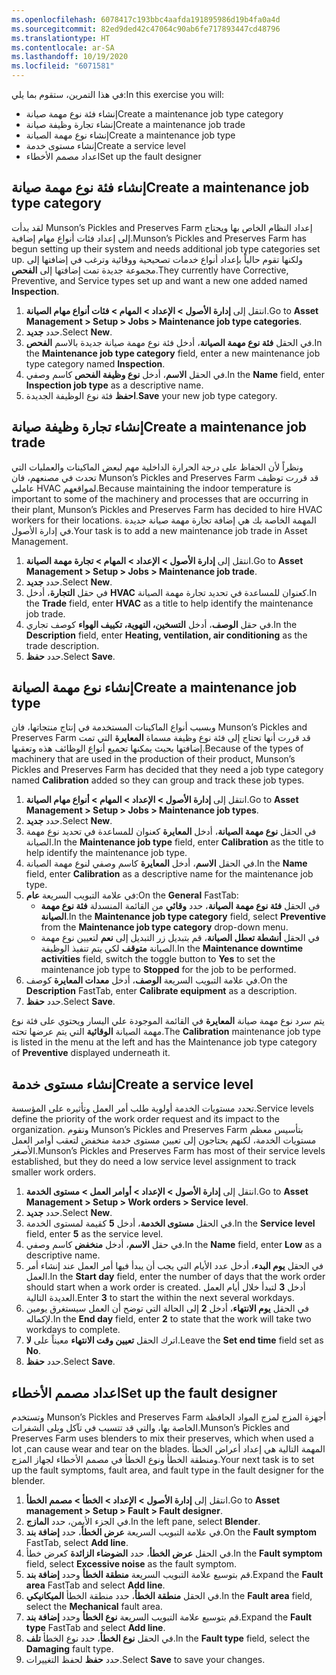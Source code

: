 ```yaml
---
ms.openlocfilehash: 6078417c193bbc4aafda191895986d19b4fa0a4d
ms.sourcegitcommit: 82ed9ded42c47064c90ab6fe717893447cd48796
ms.translationtype: HT
ms.contentlocale: ar-SA
ms.lasthandoff: 10/19/2020
ms.locfileid: "6071581"
---
```

<span data-ttu-id="2cb99-101">في هذا التمرين، ستقوم بما يلي:</span><span class="sxs-lookup"><span data-stu-id="2cb99-101">In this exercise you will:</span></span>

- <span data-ttu-id="2cb99-102">إنشاء فئة نوع مهمة صيانة</span><span class="sxs-lookup"><span data-stu-id="2cb99-102">Create a maintenance job type category</span></span>
- <span data-ttu-id="2cb99-103">إنشاء تجارة وظيفة صيانة</span><span class="sxs-lookup"><span data-stu-id="2cb99-103">Create a maintenance job trade</span></span>
- <span data-ttu-id="2cb99-104">إنشاء نوع مهمة الصيانة</span><span class="sxs-lookup"><span data-stu-id="2cb99-104">Create a maintenance job type</span></span>
- <span data-ttu-id="2cb99-105">إنشاء مستوى خدمة</span><span class="sxs-lookup"><span data-stu-id="2cb99-105">Create a service level</span></span>
- <span data-ttu-id="2cb99-106">اعداد مصمم الأخطاء</span><span class="sxs-lookup"><span data-stu-id="2cb99-106">Set up the fault designer</span></span>

## <a name="create-a-maintenance-job-type-category"></a><span data-ttu-id="2cb99-107">إنشاء فئة نوع مهمة صيانة</span><span class="sxs-lookup"><span data-stu-id="2cb99-107">Create a maintenance job type category</span></span>
<span data-ttu-id="2cb99-108">لقد بدأت Munson’s Pickles and Preserves Farm إعداد النظام الخاص بها ويحتاج إلى إعداد فئات أنواع مهام إضافية.</span><span class="sxs-lookup"><span data-stu-id="2cb99-108">Munson’s Pickles and Preserves Farm has begun setting up their system and needs additional job type categories set up.</span></span> <span data-ttu-id="2cb99-109">ولكنها تقوم حالياً بإعداد أنواع خدمات تصحيحية ووقائية وترغب في إضافتها إلى مجموعة جديدة تمت إضافتها إلى **الفحص**.</span><span class="sxs-lookup"><span data-stu-id="2cb99-109">They currently have Corrective, Preventive, and Service types set up and want a new one added named **Inspection**.</span></span>

1.  <span data-ttu-id="2cb99-110">انتقل إلى **إدارة الأصول > الإعداد > المهام > فئات أنواع مهام الصيانة**.</span><span class="sxs-lookup"><span data-stu-id="2cb99-110">Go to **Asset Management > Setup > Jobs > Maintenance job type categories**.</span></span>
2.  <span data-ttu-id="2cb99-111">حدد **جديد‏‎**.</span><span class="sxs-lookup"><span data-stu-id="2cb99-111">Select **New**.</span></span>
3.  <span data-ttu-id="2cb99-112">في الحقل **فئة نوع مهمة الصيانة**، أدخل فئة نوع مهمة صيانة جديدة بالاسم **الفحص**.</span><span class="sxs-lookup"><span data-stu-id="2cb99-112">In the **Maintenance job type category** field, enter a new maintenance job type category named **Inspection**.</span></span>
4.  <span data-ttu-id="2cb99-113">في الحقل **الاسم**، أدخل **نوع وظيفة الفحص** كاسم وصفي.</span><span class="sxs-lookup"><span data-stu-id="2cb99-113">In the **Name** field, enter **Inspection job type** as a descriptive name.</span></span>
5.  <span data-ttu-id="2cb99-114">**احفظ** فئة نوع الوظيفة الجديدة.</span><span class="sxs-lookup"><span data-stu-id="2cb99-114">**Save** your new job type category.</span></span> 

## <a name="create-a-maintenance-job-trade"></a><span data-ttu-id="2cb99-115">إنشاء تجارة وظيفة صيانة</span><span class="sxs-lookup"><span data-stu-id="2cb99-115">Create a maintenance job trade</span></span>
<span data-ttu-id="2cb99-116">ونظراً لأن الحفاظ على درجة الحرارة الداخلية مهم لبعض الماكينات والعمليات التي تحدث في مصنعهم، فان Munson’s Pickles and Preserves Farm قد قررت توظيف عاملي HVAC لمواقعهم.</span><span class="sxs-lookup"><span data-stu-id="2cb99-116">Because maintaining the indoor temperature is important to some of the machinery and processes that are occurring in their plant, Munson’s Pickles and Preserves Farm has decided to hire HVAC workers for their locations.</span></span> <span data-ttu-id="2cb99-117">المهمة الخاصة بك هي إضافة تجارة مهمة صيانة جديدة في إدارة الأصول.</span><span class="sxs-lookup"><span data-stu-id="2cb99-117">Your task is to add a new maintenance job trade in Asset Management.</span></span>

1. <span data-ttu-id="2cb99-118">انتقل إلى **إدارة الأصول > الإعداد > المهام > تجارة مهمة الصيانة**.</span><span class="sxs-lookup"><span data-stu-id="2cb99-118">Go to **Asset Management > Setup > Jobs > Maintenance job trade**.</span></span>
1.  <span data-ttu-id="2cb99-119">حدد **جديد‏‎**.</span><span class="sxs-lookup"><span data-stu-id="2cb99-119">Select **New**.</span></span>
2.  <span data-ttu-id="2cb99-120">في حقل **التجارة**، أدخل **HVAC** كعنوان للمساعدة في تحديد تجارة مهمة الصيانة.</span><span class="sxs-lookup"><span data-stu-id="2cb99-120">In the **Trade** field, enter **HVAC** as a title to help identify the maintenance job trade.</span></span>
3.  <span data-ttu-id="2cb99-121">في حقل **الوصف**، أدخل **التسخين، التهوية، تكييف الهواء** كوصف تجاري.</span><span class="sxs-lookup"><span data-stu-id="2cb99-121">In the **Description** field, enter **Heating, ventilation, air conditioning** as the trade description.</span></span> 
4.  <span data-ttu-id="2cb99-122">حدد **حفظ**.</span><span class="sxs-lookup"><span data-stu-id="2cb99-122">Select **Save**.</span></span>

## <a name="create-a-maintenance-job-type"></a><span data-ttu-id="2cb99-123">إنشاء نوع مهمة الصيانة</span><span class="sxs-lookup"><span data-stu-id="2cb99-123">Create a maintenance job type</span></span>
<span data-ttu-id="2cb99-124">وبسبب أنواع الماكينات المستخدمة في إنتاج منتجاتها، فان Munson’s Pickles and Preserves Farm قد قررت أنها تحتاج إلى فئة نوع وظيفة مسماة **المعايرة** التي تمت إضافتها بحيث يمكنها تجميع أنواع الوظائف هذه وتعقبها.</span><span class="sxs-lookup"><span data-stu-id="2cb99-124">Because of the types of machinery that are used in the production of their product, Munson’s Pickles and Preserves Farm has decided that they need a job type category named **Calibration** added so they can group and track these job types.</span></span>

1. <span data-ttu-id="2cb99-125">انتقل إلى **إدارة الأصول > الإعداد > المهام > أنواع مهام الصيانة**.</span><span class="sxs-lookup"><span data-stu-id="2cb99-125">Go to **Asset Management > Setup > Jobs > Maintenance job types**.</span></span>
1.  <span data-ttu-id="2cb99-126">حدد **جديد‏‎**.</span><span class="sxs-lookup"><span data-stu-id="2cb99-126">Select **New**.</span></span>
2.  <span data-ttu-id="2cb99-127">في الحقل **نوع مهمة الصيانة**، أدخل **المعايرة** كعنوان للمساعدة في تحديد نوع مهمة الصيانة.</span><span class="sxs-lookup"><span data-stu-id="2cb99-127">In the **Maintenance job type** field, enter **Calibration** as the title to help identify the maintenance job type.</span></span> 
3.  <span data-ttu-id="2cb99-128">في الحقل **الاسم**، أدخل **المعايرة** كاسم وصفي لنوع مهمة الصيانة.</span><span class="sxs-lookup"><span data-stu-id="2cb99-128">In the **Name** field, enter **Calibration** as a descriptive name for the maintenance job type.</span></span>
4.  <span data-ttu-id="2cb99-129">في علامة التبويب السريعة **عام**:</span><span class="sxs-lookup"><span data-stu-id="2cb99-129">On the **General** FastTab:</span></span>
    - <span data-ttu-id="2cb99-130">في الحقل **فئة نوع مهمة الصيانة**، حدد **وقائي** من القائمة المنسدلة **فئة نوع مهمة الصيانة**.</span><span class="sxs-lookup"><span data-stu-id="2cb99-130">In the **Maintenance job type category** field, select **Preventive** from the **Maintenance job type category** drop-down menu.</span></span>
    - <span data-ttu-id="2cb99-131">في الحقل **أنشطة تعطل الصيانة**، قم بتبديل زر التبديل إلى **نعم** لتعيين نوع مهمة الصيانة **متوقف** لكي يتم تنفيذ الوظيفة.</span><span class="sxs-lookup"><span data-stu-id="2cb99-131">In the **Maintenance downtime activities** field, switch the toggle button to **Yes** to set the maintenance job type to **Stopped** for the job to be performed.</span></span>
5.  <span data-ttu-id="2cb99-132">في علامة التبويب السريعة **الوصف**، أدخل **معدات المعايرة** كوصف.</span><span class="sxs-lookup"><span data-stu-id="2cb99-132">On the **Description** FastTab, enter **Calibrate equipment** as a description.</span></span>
6.  <span data-ttu-id="2cb99-133">حدد **حفظ**.</span><span class="sxs-lookup"><span data-stu-id="2cb99-133">Select **Save**.</span></span> 
    
<span data-ttu-id="2cb99-134">يتم سرد نوع مهمة صيانة **المعايرة** في القائمة الموجودة علي اليسار ويحتوي على فئة نوع مهمة الصيانة **الوقائية** التي يتم عرضها تحته.</span><span class="sxs-lookup"><span data-stu-id="2cb99-134">The **Calibration** maintenance job type is listed in the menu at the left and has the Maintenance job type category of **Preventive** displayed underneath it.</span></span>

## <a name="create-a-service-level"></a><span data-ttu-id="2cb99-135">إنشاء مستوى خدمة</span><span class="sxs-lookup"><span data-stu-id="2cb99-135">Create a service level</span></span>
<span data-ttu-id="2cb99-136">تحدد مستويات الخدمة أولوية طلب أمر العمل وتأثيره على المؤسسة.</span><span class="sxs-lookup"><span data-stu-id="2cb99-136">Service levels define the priority of the work order request and its impact to the organization.</span></span> <span data-ttu-id="2cb99-137">وتقوم Munson’s Pickles and Preserves Farm بتأسيس معظم مستويات الخدمة، لكنهم يحتاجون إلى تعيين مستوى خدمة منخفض لتعقب أوامر العمل الأصغر.</span><span class="sxs-lookup"><span data-stu-id="2cb99-137">Munson’s Pickles and Preserves Farm has most of their service levels established, but they do need a low service level assignment to track smaller work orders.</span></span> 

1.  <span data-ttu-id="2cb99-138">انتقل إلى **إدارة الأصول > الإعداد > أوامر العمل > مستوى الخدمة**.</span><span class="sxs-lookup"><span data-stu-id="2cb99-138">Go to **Asset Management > Setup > Work orders > Service level**.</span></span>
2.  <span data-ttu-id="2cb99-139">حدد **جديد‏‎**.</span><span class="sxs-lookup"><span data-stu-id="2cb99-139">Select **New**.</span></span>
3.  <span data-ttu-id="2cb99-140">في الحقل **مستوى الخدمة**، أدخل **5** كقيمة لمستوى الخدمة.</span><span class="sxs-lookup"><span data-stu-id="2cb99-140">In the **Service level** field, enter **5** as the service level.</span></span>
4.  <span data-ttu-id="2cb99-141">في حقل **الاسم**، أدخل **منخفض** كاسم وصفي.</span><span class="sxs-lookup"><span data-stu-id="2cb99-141">In the **Name** field, enter **Low** as a descriptive name.</span></span>
5.  <span data-ttu-id="2cb99-142">في الحقل **يوم البدء**، أدخل عدد الأيام التي يجب أن يبدأ فيها أمر العمل عند إنشاء أمر العمل.</span><span class="sxs-lookup"><span data-stu-id="2cb99-142">In the **Start day** field, enter the number of days that the work order should start when a work order is created.</span></span> <span data-ttu-id="2cb99-143">أدخل **3** لتبدأ خلال أيام العمل العديدة التالية.</span><span class="sxs-lookup"><span data-stu-id="2cb99-143">Enter **3** to start the within the next several workdays.</span></span>
6.  <span data-ttu-id="2cb99-144">في الحقل **يوم الانتهاء**، أدخل **2** إلى الحالة التي توضح أن العمل سيستغرق يومين لإكماله.</span><span class="sxs-lookup"><span data-stu-id="2cb99-144">In the **End day** field, enter **2** to state that the work will take two workdays to complete.</span></span>
7.  <span data-ttu-id="2cb99-145">اترك الحقل **تعيين وقت الانتهاء** معيناً على **لا**.</span><span class="sxs-lookup"><span data-stu-id="2cb99-145">Leave the **Set end time** field set as **No**.</span></span>
8.  <span data-ttu-id="2cb99-146">حدد **حفظ**.</span><span class="sxs-lookup"><span data-stu-id="2cb99-146">Select **Save**.</span></span>

## <a name="set-up-the-fault-designer"></a><span data-ttu-id="2cb99-147">اعداد مصمم الأخطاء</span><span class="sxs-lookup"><span data-stu-id="2cb99-147">Set up the fault designer</span></span>
<span data-ttu-id="2cb99-148">وتستخدم Munson’s Pickles and Preserves Farm أجهزة المزج لمزج المواد الحافظة الخاصة بها، والتي قد تتسبب في تآكل وبلى الشفرات.</span><span class="sxs-lookup"><span data-stu-id="2cb99-148">Munson’s Pickles and Preserves Farm uses blenders to mix their preserves, which when used a lot ,can cause wear and tear on the blades.</span></span> <span data-ttu-id="2cb99-149">المهمة التالية هي إعداد أعراض الخطأ ومنطقة الخطأ ونوع الخطأ في مصمم الأخطاء لجهاز المزج.</span><span class="sxs-lookup"><span data-stu-id="2cb99-149">Your next task is to set up the fault symptoms, fault area, and fault type in the fault designer for the blender.</span></span> 

1.  <span data-ttu-id="2cb99-150">انتقل إلى **إدارة الأصول > الإعداد > الخطأ > مصمم الخطأ**.</span><span class="sxs-lookup"><span data-stu-id="2cb99-150">Go to **Asset management > Setup > Fault > Fault designer**.</span></span>
2.  <span data-ttu-id="2cb99-151">في الجزء الأيمن، حدد **المازج**.</span><span class="sxs-lookup"><span data-stu-id="2cb99-151">In the left pane, select **Blender**.</span></span>
3.  <span data-ttu-id="2cb99-152">في علامة التبويب السريعة **عرض الخطأ**، حدد **إضافة بند**.</span><span class="sxs-lookup"><span data-stu-id="2cb99-152">On the **Fault symptom** FastTab, select **Add line**.</span></span>
4.  <span data-ttu-id="2cb99-153">في الحقل **عرض الخطأ**، حدد **الضوضاء الزائدة** كعرض خطأ.</span><span class="sxs-lookup"><span data-stu-id="2cb99-153">In the **Fault symptom** field, select **Excessive noise** as the fault symptom.</span></span>
5.  <span data-ttu-id="2cb99-154">قم بتوسيع علامة التبويب السريعة **منطقة الخطأ** وحدد **إضافة بند**.</span><span class="sxs-lookup"><span data-stu-id="2cb99-154">Expand the **Fault area** FastTab and select **Add line**.</span></span>
6.  <span data-ttu-id="2cb99-155">في الحقل **منطقة الخطأ**، حدد منطقة الخطأ **الميكانيكي**.</span><span class="sxs-lookup"><span data-stu-id="2cb99-155">In the **Fault area** field, select the **Mechanical** fault area.</span></span>
7.  <span data-ttu-id="2cb99-156">قم بتوسيع علامة التبويب السريعة **نوع الخطأ** وحدد **إضافة بند**.</span><span class="sxs-lookup"><span data-stu-id="2cb99-156">Expand the **Fault type** FastTab and select **Add line**.</span></span>
8.  <span data-ttu-id="2cb99-157">في الحقل **نوع الخطأ**، حدد نوع الخطأ **تلف**.</span><span class="sxs-lookup"><span data-stu-id="2cb99-157">In the **Fault type** field, select the **Damaging** fault type.</span></span>
9.  <span data-ttu-id="2cb99-158">حدد **حفظ** لحفظ التغييرات.</span><span class="sxs-lookup"><span data-stu-id="2cb99-158">Select **Save** to save your changes.</span></span>

